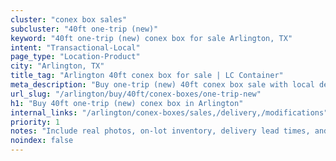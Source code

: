 ```yaml
---
cluster: "conex box sales"
subcluster: "40ft one-trip (new)"
keyword: "40ft one-trip (new) conex box for sale Arlington, TX"
intent: "Transactional-Local"
page_type: "Location-Product"
city: "Arlington, TX"
title_tag: "Arlington 40ft conex box for sale | LC Container"
meta_description: "Buy one-trip (new) 40ft conex box sale with local delivery in Arlington, TX. LC Container — local Since 2003. Request a fast quote today."
url_slug: "/arlington/buy/40ft/conex-boxes/one-trip-new"
h1: "Buy 40ft one-trip (new) conex box in Arlington"
internal_links: "/arlington/conex-boxes/sales,/delivery,/modifications"
priority: 1
notes: "Include real photos, on-lot inventory, delivery lead times, and financing info."
noindex: false
---
```


<!-- TODO: Add unique city/inventory copy, images, and internal links here. -->
